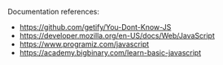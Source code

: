 Documentation references:

-   https://github.com/getify/You-Dont-Know-JS
-   https://developer.mozilla.org/en-US/docs/Web/JavaScript
-   https://www.programiz.com/javascript
-   https://academy.bigbinary.com/learn-basic-javascript
